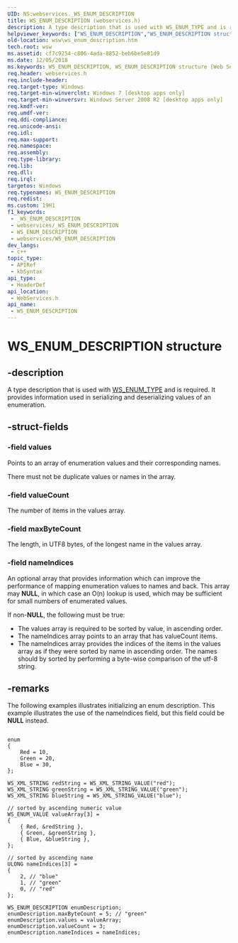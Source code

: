 ```yaml
---
UID: NS:webservices._WS_ENUM_DESCRIPTION
title: WS_ENUM_DESCRIPTION (webservices.h)
description: A type description that is used with WS_ENUM_TYPE and is required. It provides information used in serializing and deserializing values of an enumeration.
helpviewer_keywords: ["WS_ENUM_DESCRIPTION","WS_ENUM_DESCRIPTION structure [Web Services for Windows]","webservices/WS_ENUM_DESCRIPTION","wsw.ws_enum_description"]
old-location: wsw\ws_enum_description.htm
tech.root: wsw
ms.assetid: cf7c9254-c806-4ada-8852-beb6be5e81d9
ms.date: 12/05/2018
ms.keywords: WS_ENUM_DESCRIPTION, WS_ENUM_DESCRIPTION structure [Web Services for Windows], webservices/WS_ENUM_DESCRIPTION, wsw.ws_enum_description
req.header: webservices.h
req.include-header: 
req.target-type: Windows
req.target-min-winverclnt: Windows 7 [desktop apps only]
req.target-min-winversvr: Windows Server 2008 R2 [desktop apps only]
req.kmdf-ver: 
req.umdf-ver: 
req.ddi-compliance: 
req.unicode-ansi: 
req.idl: 
req.max-support: 
req.namespace: 
req.assembly: 
req.type-library: 
req.lib: 
req.dll: 
req.irql: 
targetos: Windows
req.typenames: WS_ENUM_DESCRIPTION
req.redist: 
ms.custom: 19H1
f1_keywords:
 - _WS_ENUM_DESCRIPTION
 - webservices/_WS_ENUM_DESCRIPTION
 - WS_ENUM_DESCRIPTION
 - webservices/WS_ENUM_DESCRIPTION
dev_langs:
 - c++
topic_type:
 - APIRef
 - kbSyntax
api_type:
 - HeaderDef
api_location:
 - WebServices.h
api_name:
 - WS_ENUM_DESCRIPTION
---
```


# WS_ENUM_DESCRIPTION structure


## -description

A type description that is used with <a href="/windows/desktop/api/webservices/ne-webservices-ws_type">WS_ENUM_TYPE</a> and is required. 
                It provides information used in serializing and deserializing
                values of an enumeration.

## -struct-fields

### -field values

Points to an array of enumeration values and their
                    corresponding names.
                

There must not be duplicate values or names in
                    the array.

### -field valueCount

The number of items in the values array.

### -field maxByteCount

The length, in UTF8 bytes, of the longest name
                    in the values array.

### -field nameIndices

An optional array that provides information which can improve
                    the performance of mapping enumeration values to names and back.
                    This array may <b>NULL</b>, in which case an O(n) lookup is used,
                    which may be sufficient for small numbers of enumerated values.
                

If non-<b>NULL</b>, the following must be true:
                

<ul>
<li>The values array is required to be sorted by value, in ascending order.
                    </li>
<li>The nameIndices array points to an array that has valueCount items. 
                    </li>
<li>The nameIndices array provides the indices of the items in
                    the values array as if they were sorted by name in ascending order.
                    The names should by sorted by performing a byte-wise comparison of the utf-8 string.
                </li>
</ul>

## -remarks

The following examples illustrates initializing an enum description.  This 
                example illustrates the use of the nameIndices field, but this field could
                be <b>NULL</b> instead.
            

<pre class="syntax" xml:space="preserve"><code>
enum
{
    Red = 10,
    Green = 20,
    Blue = 30,
};

WS_XML_STRING redString = WS_XML_STRING_VALUE("red");
WS_XML_STRING greenString = WS_XML_STRING_VALUE("green");
WS_XML_STRING blueString = WS_XML_STRING_VALUE("blue");

// sorted by ascending numeric value
WS_ENUM_VALUE valueArray[3] =
{
    { Red, &amp;redString },
    { Green, &amp;greenString },
    { Blue, &amp;blueString },
};

// sorted by ascending name
ULONG nameIndices[3] =
{
    2, // "blue"
    1, // "green"
    0, // "red"
};

WS_ENUM_DESCRIPTION enumDescription;
enumDescription.maxByteCount = 5; // "green"
enumDescription.values = valueArray;
enumDescription.valueCount = 3;
enumDescription.nameIndices = nameIndices;
</code></pre>